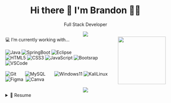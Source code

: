 <h1 align='center'>
  Hi there 👋 I'm Brandon 👨‍💻
</h1>
<p align='center'>
  Full Stack Developer
</p>
<div align='center'>
  <a href="https://www.linkedin.com/in/palaciosbrandon/">
    <img src="https://img.shields.io/badge/linkedin-%230077B5.svg?&style=for-the-badge&logo=linkedin&logoColor=white" />
  </a>
</div>

<div>
  <img align='right' src='https://user-images.githubusercontent.com/5713670/87202985-820dcb80-c2b6-11ea-9f56-7ec461c497c3.gif' width='150'>
  💻 I’m currently working with...
    <br/><br/>
  <img src="https://img.shields.io/badge/java-%23ED8B00.svg?style=for-the-badge&logo=openjdk&logoColor=white" alt="Java"/>
  <img src="https://img.shields.io/badge/Spring_Boot-00FF7F?style=for-the-badge&logo=spring-boot&logoColor=white" alt="SpringBoot"/>
  <img src="https://img.shields.io/badge/Eclipse-2C2255?style=for-the-badge&logo=eclipse&logoColor=white" alt="Eclipse"/>
  <br/>
  <img src="https://img.shields.io/badge/HTML5-E34F26?style=for-the-badge&logo=html5&logoColor=white" alt="HTML5"/>
  <img src="https://img.shields.io/badge/CSS3-1572B6?style=for-the-badge&logo=css3&logoColor=white" alt="CSS3"/>
  <img src="https://img.shields.io/badge/JavaScript-323330?style=for-the-badge&logo=javascript&logoColor=white" alt="JavaScript"/>
  <img src="https://img.shields.io/badge/Bootstrap-563D7C?style=for-the-badge&logo=bootstrap&logoColor=white" alt="Bootsrap"/>
  <img src="https://img.shields.io/badge/VSCode-0078D4?style=for-the-badge&logo=visual%20studio%20code&logoColor=white" alt="VSCode"/>
  <!--
  <img src="https://img.shields.io/badge/C%2B%2B-00599C?style=for-the-badge&logo=c%2B%2B&logoColor=white" alt="C++"/>&nbsp;
  <img src="https://img.shields.io/badge/C%23-239120?style=for-the-badge&logo=c-sharp&logoColor=white" alt="C#"/>
  -->
  <br/><br/>
  <img src="https://img.shields.io/badge/GIT-E44C30?style=for-the-badge&logo=git&logoColor=white" alt="Git"/>
  &nbsp;&nbsp;&nbsp;&nbsp;&nbsp;
  <img src="https://img.shields.io/badge/MySQL-005C84?style=for-the-badge&logo=mysql&logoColor=white" alt="MySQL"/>
  &nbsp;&nbsp;&nbsp;&nbsp;&nbsp;
  <img src="https://img.shields.io/badge/Windows_11-0078d4?style=for-the-badge&logo=windows-11&logoColor=white" alt="Windows11"/>
  <img src="https://img.shields.io/badge/Kali_Linux-557C94?style=for-the-badge&logo=kali-linux&logoColor=white" alt="KaliLinux"/>
  &nbsp;&nbsp;&nbsp;&nbsp;&nbsp;
  <!--
  <img src="https://img.shields.io/badge/VMware-231f20?style=for-the-badge&logo=VMware&logoColor=white" alt="VMWare"/>
  -->
  <img src="https://img.shields.io/badge/Figma-F24E1E?style=for-the-badge&logo=figma&logoColor=white" alt="Figma"/>&nbsp;
  <img src="https://img.shields.io/badge/Canva-%2300C4CC.svg?&style=for-the-badge&logo=Canva&logoColor=white" alt="Canva"/>&nbsp;
</div>
<br/>
<div align='center'>
  <img src="https://github-profile-summary-cards.vercel.app/api/cards/profile-details?username=kalahazy&theme=dark"/>
</div>

<details>
  <summary>📃 Resume</summary>


## 📖Education

- **Java Full Stack Developer**\
📆 08/2023 - Present\
📍 *Generation México* - Remote, México

- **Mechatronics Engineering**\
📆 08/2015 - 11/2020\
📍 *Queretaro Institute of Technology* - Querétaro, México


## 👨‍💻 Experience

<img align="right" src="https://img.shields.io/badge/Xamarin%20Forms-3498DB?logo=xamarin&logoColor=white" />

- **LinkGameIn SN-Development**\
📆 08/2023 - Present\
📍 **Generation México** - Remote, México

</details>

<!--
**Kalahazy/kalahazy** is a ✨ _special_ ✨ repository because its `README.md` (this file) appears on your GitHub profile.

Here are some ideas to get you started:

- 🔭 I’m currently working on ...
- 🌱 I’m currently learning ... icons: https://github.com/alexandresanlim/Badges4-README.md-Profile#-blog-
- 👯 I’m looking to collaborate on ...
- 🤔 I’m looking for help with ...
- 💬 Ask me about ...
- 📫 How to reach me: ...
- 😄 Pronouns: ...
- ⚡ Fun fact: ...

Examples: https://github.com/alexandresanlim/alexandresanlim/blob/master/README.md?plain=1

-->
